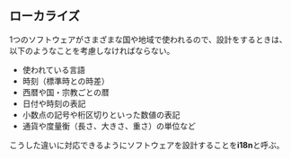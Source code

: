 ## ローカライズ

1つのソフトウェアがさまざまな国や地域で使われるので、設計をするときは、以下のようなことを考慮しなければならない。

* 使われている言語
* 時刻（標準時との時差）
* 西暦や国・宗教ごとの暦
* 日付や時刻の表記
* 小数点の記号や桁区切りといった数値の表記
* 通貨や度量衡（長さ、大きさ、重さ）の単位など

こうした違いに対応できるようにソフトウェアを設計することを**i18n**と呼ぶ。

